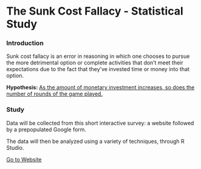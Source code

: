 <h1>The Sunk Cost Fallacy - Statistical Study </h1>
<h3>Introduction</h3>
<p>Sunk cost fallacy is an error in reasoning in which one chooses to pursue the more detrimental option or complete activities that don’t meet their expectations due to the fact that they’ve invested time or money into that option.</p>
<p><strong>Hypothesis: </strong><u>As the amount of monetary investment increases, so does the number of rounds of the game played.</u></p>
<h3>Study</h3>
<p>Data will be collected from this short interactive survey: a website followed by a prepopulated Google form. </p>
<p>The data will then be analyzed using a variety of techniques, through R Studio. </p>
<a target="_blank" href="https://scowluga.github.io/StatisticsProject/">Go to Website</a>
